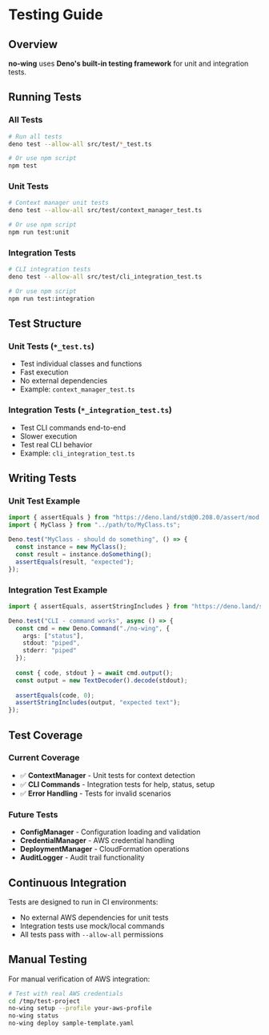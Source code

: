 # Testing Guide

## Overview

**no-wing** uses **Deno's built-in testing framework** for unit and integration tests.

## Running Tests

### All Tests
```bash
# Run all tests
deno test --allow-all src/test/*_test.ts

# Or use npm script
npm test
```

### Unit Tests
```bash
# Context manager unit tests
deno test --allow-all src/test/context_manager_test.ts

# Or use npm script
npm run test:unit
```

### Integration Tests
```bash
# CLI integration tests
deno test --allow-all src/test/cli_integration_test.ts

# Or use npm script  
npm run test:integration
```

## Test Structure

### Unit Tests (`*_test.ts`)
- Test individual classes and functions
- Fast execution
- No external dependencies
- Example: `context_manager_test.ts`

### Integration Tests (`*_integration_test.ts`)
- Test CLI commands end-to-end
- Slower execution
- Test real CLI behavior
- Example: `cli_integration_test.ts`

## Writing Tests

### Unit Test Example
```typescript
import { assertEquals } from "https://deno.land/std@0.208.0/assert/mod.ts";
import { MyClass } from "../path/to/MyClass.ts";

Deno.test("MyClass - should do something", () => {
  const instance = new MyClass();
  const result = instance.doSomething();
  assertEquals(result, "expected");
});
```

### Integration Test Example
```typescript
import { assertEquals, assertStringIncludes } from "https://deno.land/std@0.208.0/assert/mod.ts";

Deno.test("CLI - command works", async () => {
  const cmd = new Deno.Command("./no-wing", {
    args: ["status"],
    stdout: "piped",
    stderr: "piped"
  });
  
  const { code, stdout } = await cmd.output();
  const output = new TextDecoder().decode(stdout);
  
  assertEquals(code, 0);
  assertStringIncludes(output, "expected text");
});
```

## Test Coverage

### Current Coverage
- ✅ **ContextManager** - Unit tests for context detection
- ✅ **CLI Commands** - Integration tests for help, status, setup
- ✅ **Error Handling** - Tests for invalid scenarios

### Future Tests
- **ConfigManager** - Configuration loading and validation
- **CredentialManager** - AWS credential handling
- **DeploymentManager** - CloudFormation operations
- **AuditLogger** - Audit trail functionality

## Continuous Integration

Tests are designed to run in CI environments:
- No external AWS dependencies for unit tests
- Integration tests use mock/local commands
- All tests pass with `--allow-all` permissions

## Manual Testing

For manual verification of AWS integration:
```bash
# Test with real AWS credentials
cd /tmp/test-project
no-wing setup --profile your-aws-profile
no-wing status
no-wing deploy sample-template.yaml
```
